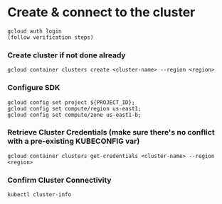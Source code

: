 # Create & connect to the cluster

```
gcloud auth login
(follow verification steps)
```

### Create cluster if not done already

```
gcloud container clusters create <cluster-name> --region <region>
```

### Configure SDK ###
```
gcloud config set project ${PROJECT_ID};
gcloud config set compute/region us-east1;
gcloud config set compute/zone us-east1-b;
```

### Retrieve Cluster Credentials (make sure there's no conflict with a pre-existing KUBECONFIG var) ###
```
gcloud container clusters get-credentials <cluster-name> --region <region>
```

### Confirm Cluster Connectivity ###
```
kubectl cluster-info
```
